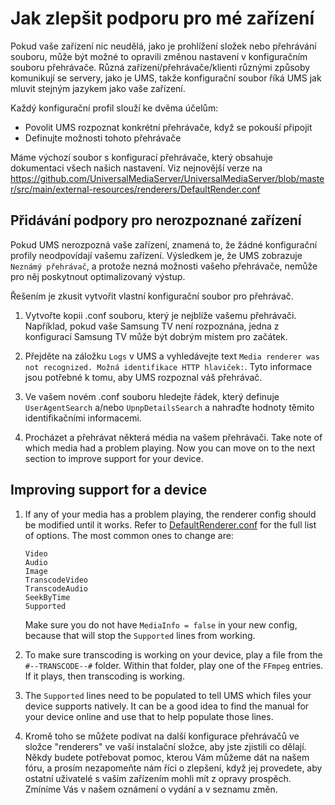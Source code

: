 # Jak zlepšit podporu pro mé zařízení

Pokud vaše zařízení nic neudělá, jako je prohlížení složek nebo přehrávání souboru, může být možné to opravili změnou nastavení v konfiguračním souboru přehrávače. Různá zařízení/přehrávače/klienti různými způsoby komunikují se servery, jako je UMS, takže konfigurační soubor říká UMS jak mluvit stejným jazykem jako vaše zařízení.

Každý konfigurační profil slouží ke dvěma účelům:
- Povolit UMS rozpoznat konkrétní přehrávače, když se pokouší připojit
- Definujte možnosti tohoto přehrávače

Máme výchozí soubor s konfigurací přehrávače, který obsahuje dokumentaci všech našich nastavení.  Viz nejnovější verze na https://github.com/UniversalMediaServer/UniversalMediaServer/blob/master/src/main/external-resources/renderers/DefaultRender.conf

## Přidávání podpory pro nerozpoznané zařízení

Pokud UMS nerozpozná vaše zařízení, znamená to, že žádné konfigurační profily neodpovídají vašemu zařízení. Výsledkem je, že UMS zobrazuje `Neznámý přehrávač`, a protože nezná možnosti vašeho přehrávače, nemůže pro něj poskytnout optimalizovaný výstup.

Řešením je zkusit vytvořit vlastní konfigurační soubor pro přehrávač.
1. Vytvořte kopii .conf souboru, který je nejblíže vašemu přehrávači. Například, pokud vaše Samsung TV není rozpoznána, jedna z konfigurací Samsung TV může být dobrým místem pro začátek.

1. Přejděte na záložku `Logs` v UMS a vyhledávejte text `Media renderer was not recognized. Možná identifikace HTTP hlaviček:`. Tyto informace jsou potřebné k tomu, aby UMS rozpoznal váš přehrávač.

1. Ve vašem novém .conf souboru hledejte řádek, který definuje `UserAgentSearch` a/nebo `UpnpDetailsSearch` a nahraďte hodnoty těmito identifikačními informacemi.

1. Procházet a přehrávat některá média na vašem přehrávači. Take note of which media had a problem playing. Now you can move on to the next section to improve support for your device.

## Improving support for a device

1. If any of your media has a problem playing, the renderer config should be modified until it works. Refer to [DefaultRenderer.conf](https://raw.github.com/UniversalMediaServer/UniversalMediaServer/master/src/main/external-resources/renderers/DefaultRenderer.conf) for the full list of options. The most common ones to change are:
    ```
    Video
    Audio
    Image
    TranscodeVideo
    TranscodeAudio
    SeekByTime
    Supported
    ```
    Make sure you do not have `MediaInfo = false` in your new config, because that will stop the `Supported` lines from working.

1. To make sure transcoding is working on your device, play a file from the `#--TRANSCODE--#` folder. Within that folder, play one of the `FFmpeg` entries. If it plays, then transcoding is working.

1. The `Supported` lines need to be populated to tell UMS which files your device supports natively. It can be a good idea to find the manual for your device online and use that to help populate those lines.

1. Kromě toho se můžete podívat na další konfigurace přehrávačů ve složce "renderers" ve vaší instalační složce, aby jste zjistili co dělají. Někdy budete potřebovat pomoc, kterou Vám můžeme dát na našem fóru, a prosím nezapomeňte nám říci o zlepšení, když jej provedete, aby ostatní uživatelé s vaším zařízením mohli mít z opravy prospěch. Zmíníme Vás v našem oznámení o vydání a v seznamu změn.
